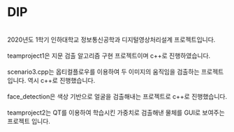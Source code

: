 # DIP
<br>2020년도 1학기 인하대학교 정보통신공학과 디지털영상처리설계 프로젝트입니다.</br>
<br>teamproject1은 지문 검출 알고리즘 구현 프로젝트이며 c++로 진행하였습니다.</br>
<br>scenario3.cpp는 옵티컬플로우를 이용하여 두 이미지의 움직임을 검출하는 프로젝트입니다. 역시 c++로 진행했습니다.</br>
<br>face_detection은 색상 기반으로 얼굴을 검출해내는 프로젝트로 c++로 진행했습니다.</br>
<br>teamproject2는 QT를 이용하여 학습시킨 가중치로 검출해낸 물체를 GUI로 보여주는 프로젝트 입니다.</br>
